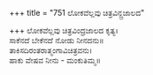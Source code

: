 +++
title = "751 ಲೋಕವೆಲ್ಲವು ಚಿತ್ರವಿನ್ದ್ರಜಾಲದ"

+++
ಲೋಕವೆಲ್ಲವು ಚಿತ್ರವಿಂದ್ರಜಾಲದ ಕೃತ್ಯ।  
ಸಾಕೆನದೆ ಬೇಕೆನದೆ ನೋಡು ನೀನದನು॥  
ತಾಕಿಸದಿರಂತರಾತ್ಮಂಗಾವಿಚಿತ್ರವನು।  
ಹಾಕು ವೇಷವ ನೀನು - ಮಂಕುತಿಮ್ಮ॥  
